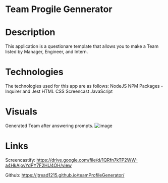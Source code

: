 # Team Progile Gennerator

# Description
This application is a questionare template that allows you to make a Team listed by Manager, Engineer, and Intern.

# Technologies
The technologies used for this app are as follows:
    NodeJS
    NPM Packages - Inquirer and Jest
    HTML
    CSS
    Screencast
    JavaScript

# Visuals
Generated Team after answering prompts.
![image](https://user-images.githubusercontent.com/77247419/123343638-23218080-d520-11eb-87d1-dfbae8b4fdc5.png)


# Links
Screencastify: https://drive.google.com/file/d/1QRfn7kTP2WW-a4HkAjovYdPY7F2HU4OH/view

Github: https://jtread1215.github.io/teamProfileGenerator/
